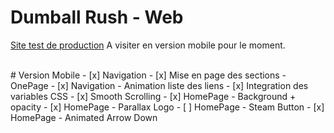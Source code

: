 # Dumball Rush - Web

[Site test de production](https://dumball-rush.web.app/)
A visiter en version mobile pour le moment.

</br>
# Version Mobile
- [x] Navigation
- [x] Mise en page des sections - OnePage
- [x] Navigation - Animation liste des liens 
- [x] Integration des variables CSS
- [x] Smooth Scrolling
- [x] HomePage - Background + opacity
- [x] HomePage - Parallax Logo
- [ ] HomePage - Steam Button 
- [x] HomePage - Animated Arrow Down

